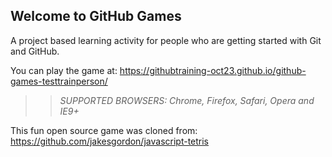 ## Welcome to GitHub Games

A project based learning activity for people who are getting started with Git and GitHub.

You can play the game at: https://githubtraining-oct23.github.io/github-games-testtrainperson/

>> _*SUPPORTED BROWSERS*: Chrome, Firefox, Safari, Opera and IE9+_

This fun open source game was cloned from: https://github.com/jakesgordon/javascript-tetris
